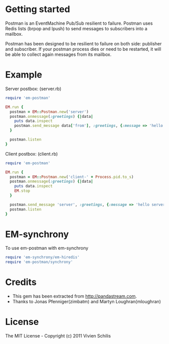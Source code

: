 Getting started
===============

Postman is an EventMachine Pub/Sub resilient to failure.
Postman uses Redis lists (brpop and lpush) to send messages to subscribers into a mailbox.

Postman has been designed to be resilient to failure on both side: publisher and subscriber. 
If your postman process dies or need to be restarted, it will be able to collect again messages from its mailbox.


Example
=======

Server postbox: (server.rb)

``` ruby
require 'em-postman'

EM.run {
  postman = EM::Postman.new('server')
  postman.onmessage(:greetings) {|data|
    puts data.inspect
    postman.send_message data['from'], :greetings, {:message => 'hello ' + data['from']}
  }

  postman.listen
}
```

Client postbox: (client.rb)

``` ruby
require 'em-postman'

EM.run {
  postman = EM::Postman.new('client-' + Process.pid.to_s)
  postman.onmessage(:greetings) {|data|
    puts data.inspect
    EM.stop
  }

  postman.send_message 'server', :greetings, {:message => 'hello server', :from => postman.mailbox}
  postman.listen
}
```

EM-synchrony
============

To use em-postman with em-synchrony

``` ruby
require 'em-synchrony/em-hiredis'
require 'em-postman/synchrony'
```

Credits
=======

- This gem has been extracted from http://pandastream.com.
- Thanks to Jonas Pfenniger(zimbatm) and Martyn Loughran(mloughran)

License
=======

The MIT License - Copyright (c) 2011 Vivien Schilis